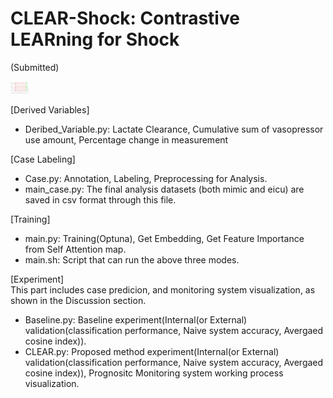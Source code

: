 # CLEAR-Shock: Contrastive LEARning for Shock  
(Submitted)

<img src="https://github.com/Jeong-Eul/CLEAR/blob/main/Figure/fig6.png" width="30"/>

[Derived Variables]  
- Deribed_Variable.py: Lactate Clearance, Cumulative sum of vasopressor use amount, Percentage change in measurement  

[Case Labeling]  
- Case.py: Annotation, Labeling, Preprocessing for Analysis.  
- main_case.py: The final analysis datasets (both mimic and eicu) are saved in csv format through this file.  

[Training]  
- main.py: Training(Optuna), Get Embedding, Get Feature Importance from Self Attention map.  
- main.sh: Script that can run the above three modes.  

[Experiment]  
This part includes case predicion, and monitoring system visualization, as shown in the Discussion section.  
- Baseline.py: Baseline experiment(Internal(or External) validation(classification performance, Naive system accuracy, Avergaed cosine index)).  
- CLEAR.py: Proposed method experiment(Internal(or External) validation(classification performance, Naive system accuracy, Avergaed cosine index)), Prognositc Monitoring system working process visualization.  
